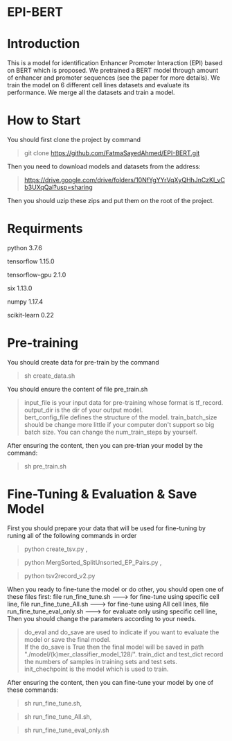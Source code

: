 # EPI-BERT

# Introduction
This is a model for identification Enhancer Promoter Interaction (EPI) based on BERT which is proposed.
We pretrained a BERT model through amount of enhancer and promoter sequences (see the paper for more details).
We train the model on 6 different cell lines datasets and evaluate its performance.
We merge all the datasets and train a model.
# How to Start
You should first clone the project by command
>git clone https://github.com/FatmaSayedAhmed/EPI-BERT.git

Then you need to download models and datasets from the address:
>https://drive.google.com/drive/folders/10NfYgYYrVqXyQHhJnCzKl_vCb3UXqQal?usp=sharing
 
Then you should uzip these zips and put them on the root of the project.

# Requirments 
python                    3.7.6

tensorflow                1.15.0

tensorflow-gpu            2.1.0

six                       1.13.0

numpy                     1.17.4

scikit-learn              0.22

# Pre-training
 
 You should create data for pre-train by the command
 >sh create_data.sh
 
You should ensure the content of file pre_train.sh
>input_file is your input data for pre-training whose format is tf_record.  
output_dir is the dir of your output model.  
bert_config_file defines the structure of the model.
train_batch_size should be change more little if your computer don't support so big batch size.
You can change the num_train_steps by yourself.

After ensuring the content, then you can pre-trian your model by the command:
>sh pre_train.sh

 # Fine-Tuning & Evaluation & Save Model
 First you should prepare your data that will be used for fine-tuning by runing all of the following commands in order
> python create_tsv.py ,
  
> python MergSorted_SplitUnsorted_EP_Pairs.py ,
  
> python tsv2record_v2.py
 
 When you ready to fine-tune the model or do other, you should open one of these files first:
 file run_fine_tune.sh ---> for fine-tune using specific cell line,
 file run_fine_tune_All.sh ---> for fine-tune using All cell lines,
 file run_fine_tune_eval_only.sh ---> for evaluate only using specific cell line,
 Then you should change the parameters according to your needs.
> do_eval and do_save are used to indicate if you want to evaluate the model or save the final model.  
If the do_save is True then the final model will be saved in path "./model/(k)mer_classifier_model_128/".
train_dict and test_dict record the numbers of samples in training sets and test sets.  
init_chechpoint is the model which is used to train.

After ensuring the content, then you can fine-tune your model by one of these commands:
> sh run_fine_tune.sh, 
 
> sh run_fine_tune_All.sh, 
 
> sh run_fine_tune_eval_only.sh
